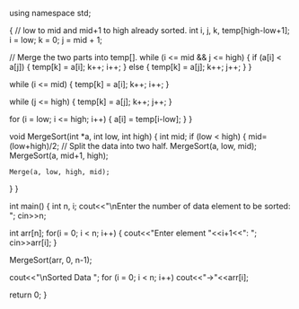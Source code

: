 

using namespace std;

{
 // low to mid and mid+1 to high already sorted. int i, j, k, temp[high-low+1]; i = low; k = 0; j = mid + 1;

// Merge the two parts into temp[].
while (i <= mid && j <= high)
{
	if (a[i] < a[j])
	{
		temp[k] = a[i];
		k++;
		i++;
	}
	else
	{
		temp[k] = a[j];
		k++;
		j++;
	}
}


while (i <= mid)
{
	temp[k] = a[i];
	k++;
	i++;
}


while (j <= high)
{
	temp[k] = a[j];
	k++;
	j++;
}



for (i = low; i <= high; i++)
{
	a[i] = temp[i-low];
}
}

void MergeSort(int *a, int low, int high) { int mid; if (low < high) { mid=(low+high)/2; // Split the data into two half. MergeSort(a, low, mid); MergeSort(a, mid+1, high);

	Merge(a, low, high, mid);
}
}

int main() { int n, i; cout<<"\nEnter the number of data element to be sorted: "; cin>>n;

int arr[n];
for(i = 0; i < n; i++)
{
	cout<<"Enter element "<<i+1<<": ";
	cin>>arr[i];
}

MergeSort(arr, 0, n-1);


cout<<"\nSorted Data ";
for (i = 0; i < n; i++)
    cout<<"->"<<arr[i];

return 0;
}
